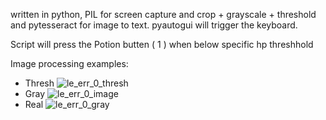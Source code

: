 
written in python, PIL for screen capture and crop + grayscale + threshold and pytesseract for image to text. pyautogui will trigger the keyboard.

Script will press the Potion butten ( 1 ) when below specific hp threshhold

Image processing examples:
- Thresh ![le_err_0_thresh](https://github.com/user-attachments/assets/54f1eca5-d416-4869-bcae-bb53f6dd5000)
- Gray ![le_err_0_image](https://github.com/user-attachments/assets/eceba24f-6bc1-4522-be2f-bb1920c1463e)
- Real ![le_err_0_gray](https://github.com/user-attachments/assets/a447c199-7f3f-4f76-a4c6-e414477d3836)
